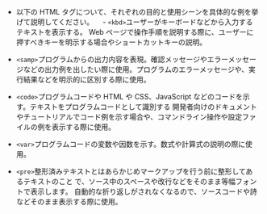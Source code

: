 - 以下の HTML タグについて、それぞれの目的と使用シーンを具体的な例を挙げて説明してください。
  　- `<kbd>`ユーザーがキーボードなどから入力するテキストを表示する。
  Web ページで操作手順を説明する際に、ユーザーに押すべきキーを明示する場合やショートカットキーの説明。

- `<samp>`プログラムからの出力内容を表現。確認メッセージやエラーメッセージなどの出力例を出したい際に使用。プログラムのエラーメッセージや、実行結果などを明示的に区別する際に使用。

- `<code>`プログラムコードや HTML や CSS、JavaScript などのコードを示す。テキストをプログラムコードとして識別する
  開発者向けのドキュメントやチュートリアルでコード例を示す場合や、コマンドライン操作や設定ファイルの例を表示する際に使用。

- `<var>`プログラムコードの変数や因数を示す。数式や計算式の説明の際に使用。

- `<pre>`整形済みテキストとはあらかじめマークアップを行う前に整形してあるテキストのこと
  で、ソース中のスペースや改行などをそのまま等幅フォントで表示します。
  自動的な折り返しがされなくなるので、ソースコードや詩などそのまま表示する際に使用。
